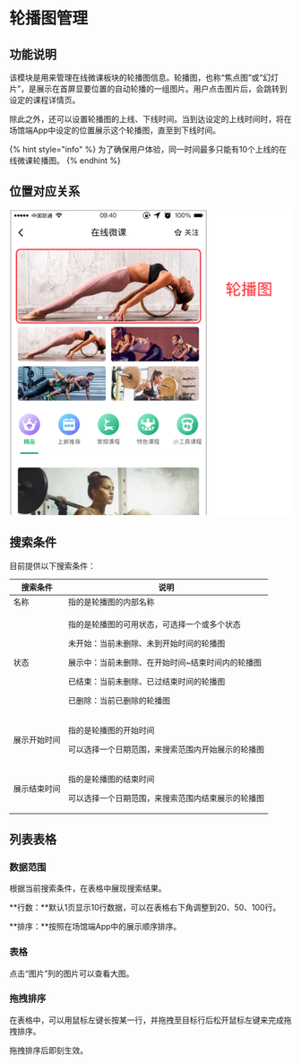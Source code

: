# 轮播图管理

## 功能说明

该模块是用来管理在线微课板块的轮播图信息。轮播图，也称“焦点图”或“幻灯片”，是展示在首屏显要位置的自动轮播的一组图片。用户点击图片后，会跳转到设定的课程详情页。

除此之外，还可以设置轮播图的上线、下线时间。当到达设定的上线时间时，将在场馆端App中设定的位置展示这个轮播图，直至到下线时间。

{% hint style="info" %}
为了确保用户体验，同一时间最多只能有10个上线的在线微课轮播图。
{% endhint %}

## 位置对应关系

![轮播图在场馆端App中的位置](<../../../.gitbook/assets/image (35).png>)

## 搜索条件

目前提供以下搜索条件：

| 搜索条件   | 说明                                                                                                                                      |
| ------ | --------------------------------------------------------------------------------------------------------------------------------------- |
| 名称     | 指的是轮播图的内部名称                                                                                                                             |
| 状态     | <p>指的是轮播图的可用状态，可选择一个或多个状态</p><p>未开始：当前未删除、未到开始时间的轮播图</p><p>展示中：当前未删除、在开始时间~结束时间内的轮播图</p><p>已结束：当前未删除、已过结束时间的轮播图</p><p>已删除：当前已删除的轮播图</p> |
| 展示开始时间 | <p>指的是轮播图的开始时间</p><p>可以选择一个日期范围，来搜索范围内开始展示的轮播图</p>                                                                                      |
| 展示结束时间 | <p>指的是轮播图的结束时间</p><p>可以选择一个日期范围，来搜索范围内结束展示的轮播图</p>                                                                                      |

## 列表表格

### 数据范围

根据当前搜索条件，在表格中展现搜索结果。

**行数：**默认1页显示10行数据，可以在表格右下角调整到20、50、100行。

**排序：**按照在场馆端App中的展示顺序排序。

### 表格

点击“图片”列的图片可以查看大图。

### 拖拽排序

在表格中，可以用鼠标左键长按某一行，并拖拽至目标行后松开鼠标左键来完成拖拽排序。

拖拽排序后即刻生效。
